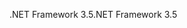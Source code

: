  <span data-ttu-id="375fb-101">.NET Framework 3.5</span><span class="sxs-lookup"><span data-stu-id="375fb-101">.NET Framework 3.5</span></span> 
